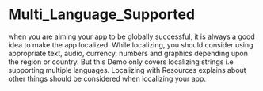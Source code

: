 # Multi_Language_Supported
when you are aiming your app to be globally successful, it is always a good idea to make the app localized.  While localizing, you should consider using appropriate text, audio, currency, numbers and graphics depending upon the region or country. But this Demo only covers localizing strings i.e supporting multiple languages. Localizing with Resources explains about other things should be considered when localizing your app.

